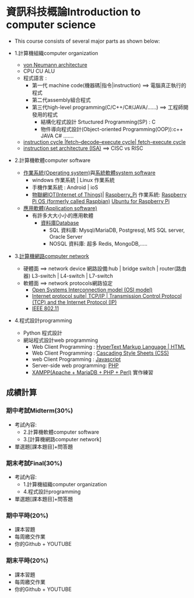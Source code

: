 # 資訊科技概論Introduction to computer science 
- This course consists of several major parts as shown below:
- 1.計算機組織computer organization
    - [von Neumann architecture](https://en.wikipedia.org/wiki/Von_Neumann_architecture) 
    - CPU CU ALU
    - 程式語言 : 
      - 第一代 machine code(機器碼|指令|instruction) ==> 電腦真正執行的程式
      - 第二代assembly組合程式  
      - 第三代high-level programming(C/C++/C#/JAVA/......) ==> 工程師開發用的程式
        - 結構化程式設計 Srtuctured Programming(SP) : C
        - 物件導向程式設計(Object-oriented Programming(OOP)):c++  JAVA  C# ....... 
    - [instruction cycle |fetch–decode–execute cycle| fetch-execute cycle](https://en.wikipedia.org/wiki/Instruction_cycle)
    - [instruction set architecture (ISA)](https://en.wikipedia.org/wiki/Instruction_set_architecture) ==>  CISC vs RISC

- 2.計算機軟體computer software
  - [作業系統(Operating system)](https://en.wikipedia.org/wiki/Operating_system)與[系統軟體system software](https://en.wikipedia.org/wiki/System_software)
    - windows 作業系統  |   Linux 作業系統
    - 手機作業系統 : Android | ioS
    - [物聯網IOT(Internet of Things)](https://en.wikipedia.org/wiki/Internet_of_things)| [Raspberry_Pi](https://en.wikipedia.org/wiki/Raspberry_Pi) 作業系統: [Raspberry Pi OS (formerly called Raspbian)](https://www.raspberrypi.org/software/)  [Ubuntu for Raspberry Pi](https://ubuntu.com/raspberry-pi)
  - [應用軟體(Application software)](https://en.wikipedia.org/wiki/Application_software)
    - 有許多大大小小的應用軟體
      - [資料庫Database](https://en.wikipedia.org/wiki/Database) 
        - SQL 資料庫: Mysql/MariaDB, Postgresql, MS SQL server, Oracle Server
        - NOSQL 資料庫: 超多 Redis, MongoDB,.....

- 3.[計算機網路computer network](https://en.wikipedia.org/wiki/Computer_network)
    - 硬體面 ==> network device 網路設備:hub | bridge switch | router(路由器) L3-switch | L4-switch | L7-switch
    - 軟體面 ==> network protocols網路協定
      -  [Open Systems Interconnection model (OSI model)](https://en.wikipedia.org/wiki/OSI_model)
      -  [Internet protocol suite| TCP/IP | Transmission Control Protocol (TCP) and the Internet Protocol (IP)](https://en.wikipedia.org/wiki/Internet_protocol_suite)
      -  [IEEE 802.11](https://en.wikipedia.org/wiki/IEEE_802.11)

- 4.程式設計programming
    - Python 程式設計 
    - 網站程式設計web programming 
      - Web Client Programming : [HyperText Markup Language | HTML](https://en.wikipedia.org/wiki/HTML)
      - Web Client Programming : [Cascading Style Sheets (CSS)](https://en.wikipedia.org/wiki/CSS) 
      - web Client Programming : [Javascript](https://en.wikipedia.org/wiki/JavaScript)
      - Server-side web programming: [PHP](https://en.wikipedia.org/wiki/PHP)
      - [XAMPP(Apache + MariaDB + PHP + Perl)](https://www.apachefriends.org/index.html) 實作練習

## 成績計算

### 期中考試Midterm(30%)
- 考試內容:
  - 2.計算機軟體computer software
  - 3.[計算機網路computer network]
- 單選題[課本題目]+問答題

### 期末考試Final(30%) 
- 考試內容:
  - 1.計算機組織computer organization
  - 4.程式設計programming
- 單選題[課本題目]+問答題 

### 期中平時(20%)
- 課本習題
- 每周繳交作業
- 你的Github + YOUTUBE

### 期末平時(20%)
- 課本習題
- 每周繳交作業
- 你的Github + YOUTUBE
